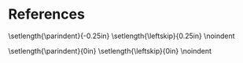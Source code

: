 # References

\setlength{\parindent}{-0.25in}
\setlength{\leftskip}{0.25in}
\noindent
<div id="refs"></div>
\setlength{\parindent}{0in}
\setlength{\leftskip}{0in}
\noindent
